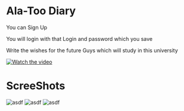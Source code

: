 # Ala-Too Diary
You can Sign Up

You will login with that Login and password which you save

Write the wishes for the future Guys which will study in this university

[![Watch the video](https://i.imgur.com/vKb2F1B.png)](https://youtu.be/wef7cjCsHMg)

# ScreeShots

![asdf](https://i.imgur.com/K5jawOG.png)
![asdf](https://i.imgur.com/6KyPt39.png)
![asdf](https://i.imgur.com/cSGcRMh.png)
